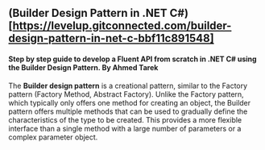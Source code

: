 ﻿## (Builder Design Pattern in .NET C#)[https://levelup.gitconnected.com/builder-design-pattern-in-net-c-bbf11c891548]
#### Step by step guide to develop a Fluent API from scratch in .NET C# using the Builder Design Pattern.  By Ahmed Tarek
 
The **Builder design pattern** is a creational pattern, similar to the Factory pattern (Factory Method, Abstract Factory). 
Unlike the Factory pattern, which typically only offers one method for creating an object, 
the Builder pattern offers multiple methods that can be used to gradually define the characteristics of the type to be created. 
This provides a more flexible interface than a single method with a large number of parameters or a complex parameter object.
